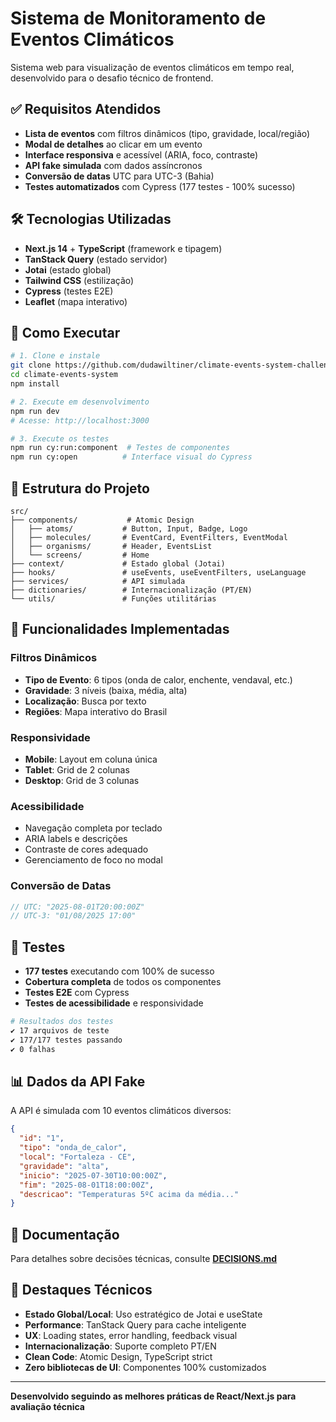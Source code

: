 # Sistema de Monitoramento de Eventos Climáticos

Sistema web para visualização de eventos climáticos em tempo real, desenvolvido para o desafio técnico de frontend.

## ✅ Requisitos Atendidos

- **Lista de eventos** com filtros dinâmicos (tipo, gravidade, local/região)
- **Modal de detalhes** ao clicar em um evento
- **Interface responsiva** e acessível (ARIA, foco, contraste)
- **API fake simulada** com dados assíncronos
- **Conversão de datas** UTC para UTC-3 (Bahia)
- **Testes automatizados** com Cypress (177 testes - 100% sucesso)

## 🛠️ Tecnologias Utilizadas

- **Next.js 14** + **TypeScript** (framework e tipagem)
- **TanStack Query** (estado servidor)
- **Jotai** (estado global)
- **Tailwind CSS** (estilização)
- **Cypress** (testes E2E)
- **Leaflet** (mapa interativo)

## 🚀 Como Executar

```bash
# 1. Clone e instale
git clone https://github.com/dudawiltiner/climate-events-system-challenge
cd climate-events-system
npm install

# 2. Execute em desenvolvimento
npm run dev
# Acesse: http://localhost:3000

# 3. Execute os testes
npm run cy:run:component  # Testes de componentes
npm run cy:open          # Interface visual do Cypress
```

## 📁 Estrutura do Projeto

```
src/
├── components/           # Atomic Design
│   ├── atoms/           # Button, Input, Badge, Logo
│   ├── molecules/       # EventCard, EventFilters, EventModal
│   ├── organisms/       # Header, EventsList
│   └── screens/         # Home
├── context/             # Estado global (Jotai)
├── hooks/               # useEvents, useEventFilters, useLanguage
├── services/            # API simulada
├── dictionaries/        # Internacionalização (PT/EN)
└── utils/               # Funções utilitárias
```

## 🎯 Funcionalidades Implementadas

### Filtros Dinâmicos

- **Tipo de Evento**: 6 tipos (onda de calor, enchente, vendaval, etc.)
- **Gravidade**: 3 níveis (baixa, média, alta)
- **Localização**: Busca por texto
- **Regiões**: Mapa interativo do Brasil

### Responsividade

- **Mobile**: Layout em coluna única
- **Tablet**: Grid de 2 colunas
- **Desktop**: Grid de 3 colunas

### Acessibilidade

- Navegação completa por teclado
- ARIA labels e descrições
- Contraste de cores adequado
- Gerenciamento de foco no modal

### Conversão de Datas

```typescript
// UTC: "2025-08-01T20:00:00Z"
// UTC-3: "01/08/2025 17:00"
```

## 🧪 Testes

- **177 testes** executando com 100% de sucesso
- **Cobertura completa** de todos os componentes
- **Testes E2E** com Cypress
- **Testes de acessibilidade** e responsividade

```bash
# Resultados dos testes
✔ 17 arquivos de teste
✔ 177/177 testes passando
✔ 0 falhas
```

## 📊 Dados da API Fake

A API é simulada com 10 eventos climáticos diversos:

```json
{
  "id": "1",
  "tipo": "onda_de_calor",
  "local": "Fortaleza - CE",
  "gravidade": "alta",
  "inicio": "2025-07-30T10:00:00Z",
  "fim": "2025-08-01T18:00:00Z",
  "descricao": "Temperaturas 5ºC acima da média..."
}
```

## 📝 Documentação

Para detalhes sobre decisões técnicas, consulte **[DECISIONS.md](./DECISIONS.md)**

## 🌟 Destaques Técnicos

- **Estado Global/Local**: Uso estratégico de Jotai e useState
- **Performance**: TanStack Query para cache inteligente
- **UX**: Loading states, error handling, feedback visual
- **Internacionalização**: Suporte completo PT/EN
- **Clean Code**: Atomic Design, TypeScript strict
- **Zero bibliotecas de UI**: Componentes 100% customizados

---

**Desenvolvido seguindo as melhores práticas de React/Next.js para avaliação técnica**
